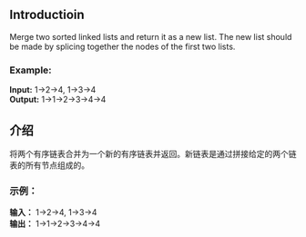 ## Introductioin
Merge two sorted linked lists and return it as a new list. The new list should be made by splicing together the nodes of the first two lists.

### Example:

__Input:__ 1->2->4, 1->3->4  
__Output:__ 1->1->2->3->4->4  

## 介绍
将两个有序链表合并为一个新的有序链表并返回。新链表是通过拼接给定的两个链表的所有节点组成的。 

### 示例：

__输入：__ 1->2->4, 1->3->4  
__输出：__ 1->1->2->3->4->4  